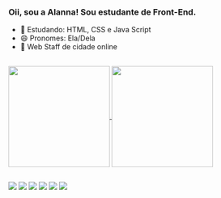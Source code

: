 ### Oii, sou a Alanna! Sou estudante de Front-End.

- 🌱 Estudando: HTML, CSS e Java Script
- 😄 Pronomes: Ela/Dela
- 🦋 Web Staff de cidade online
##
<div>
<a href="https://beacons.ai/alannamartinsg">
  <img height=200 align="center" src="https://github-readme-stats.vercel.app/api?username=alannamartinsg&theme=dracula" />
</a>

<a href="https://beacons.ai/alannamartinsg">
  <img height=200 align="center" src="https://github-readme-stats.vercel.app/api/top-langs?username=alannamartinsg&layout=compact&langs_count=8&card_width=220&theme=dracula" />
</a>
</div>

   ##
 
<div> 
  <a href="https://www.youtube.com/channel/UCEn1a0afRtuMSsxJzunNVqQ" target="_blank"><img src="https://img.shields.io/badge/YouTube-FF0000?style=for-the-badge&logo=youtube&logoColor=white" target="_blank"></a>
  <a href="https://instagram.com/alannamartinsg" target="_blank"><img src="https://img.shields.io/badge/-Instagram-%23E4405F?style=for-the-badge&logo=instagram&logoColor=white" target="_blank"></a>
 	<a href="https://www.twitch.tv/alanninhas2" target="_blank"><img src="https://img.shields.io/badge/Twitch-9146FF?style=for-the-badge&logo=twitch&logoColor=white" target="_blank"></a>
 <a href="https://discord.gg/longbeach" target="_blank"><img src="https://img.shields.io/badge/Discord-7289DA?style=for-the-badge&logo=discord&logoColor=white" target="_blank"></a> 
  <a href = "mailto:alannamartins@gmail.com"><img src="https://img.shields.io/badge/-Gmail-%23333?style=for-the-badge&logo=gmail&logoColor=white" target="_blank"></a>
  <a href="https://www.linkedin.com/in/" target="_blank"><img src="https://img.shields.io/badge/-LinkedIn-%230077B5?style=for-the-badge&logo=linkedin&logoColor=white" target="_blank"></a> 
  
</div>
